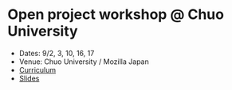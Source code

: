 # Open project workshop @ Chuo University

- Dates: 9/2, 3, 10, 16, 17
- Venue: Chuo University / Mozilla Japan
- [Curriculum](design/curriculum.md)
- [Slides](https://mozilla-japan.github.io/open-web-workshop/)
